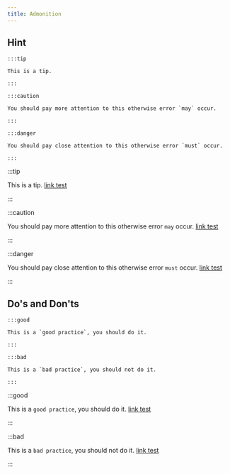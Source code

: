 ```yaml
---
title: Admonition
---
```


## Hint

```text
:::tip

This is a tip.

:::

:::caution

You should pay more attention to this otherwise error `may` occur.

:::

:::danger

You should pay close attention to this otherwise error `must` occur.

:::
```

:::tip

This is a tip. [link test](https://thinkbucket.cn)

:::

:::caution

You should pay more attention to this otherwise error `may` occur. [link test](https://thinkbucket.cn)

:::

:::danger

You should pay close attention to this otherwise error `must` occur. [link test](https://thinkbucket.cn)

:::

## Do's and Don'ts

```text
:::good

This is a `good practice`, you should do it.

:::

:::bad

This is a `bad practice`, you should not do it.

:::
```

:::good

This is a `good practice`, you should do it. [link test](https://thinkbucket.cn)

:::

:::bad

This is a `bad practice`, you should not do it. [link test](https://thinkbucket.cn)

:::

